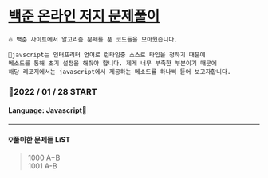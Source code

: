 # [백준 온라인 저지 문제풀이](https://www.acmicpc.net/)

    🔥 백준 사이트에서 알고리즘 문제를 푼 코드들을 모아뒀습니다.

    📢javscript는 인터프리터 언어로 런타임중 스스로 타입을 정하기 때문에
    메소드를 통해 초기 설정을 해줘야 합니다. 제게 너무 부족한 부분이기 때문에
    해당 레포지에서는 javascript에서 제공하는 메소드를 하나씩 뜯어 보고자합니다.

### 🎉2022 / 01 / 28 START

#### Language: Javascript🚀

---

#### 💡풀이한 문제들 LiST

> 1000 A+B<br>
> 1001 A-B<br>
